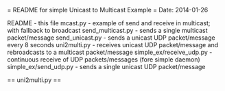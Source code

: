 = README for simple Unicast to Multicast Example =
Date: 2014-01-26

README - this file
mcast.py - example of send and receive in multicast; with fallback to broadcast
send_multicast.py - sends a single multicast packet/message
send_unicast.py - sends a unicast UDP packet/message every 8 seconds
uni2multi.py - receives unicast UDP packet/message and rebroadcasts to a multicast packet/message
simple_ex/receive_udp.py - continuous receive of UDP packets/messages (fore simple daemon)
simple_ex/send_udp.py - sends a single unicast UDP packet/message

== uni2multi.py ==
